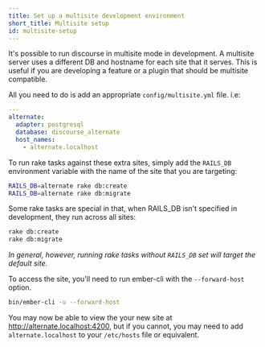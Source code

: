 ```yaml
---
title: Set up a multisite development environment
short_title: Multisite setup
id: multisite-setup
---
```


It's possible to run discourse in multisite mode in development. A multisite server uses a different DB and hostname for each site that it serves. This is useful if you are developing a feature or a plugin that should be multisite compatible.

All you need to do is add an appropriate `config/multisite.yml` file. i.e:

```yaml
---
alternate:
  adapter: postgresql
  database: discourse_alternate
  host_names:
    - alternate.localhost
```

To run rake tasks against these extra sites, simply add the `RAILS_DB` environment variable with the name of the site that you are targeting:

```sh
RAILS_DB=alternate rake db:create
RAILS_DB=alternate rake db:migrate
```

Some rake tasks are special in that, when RAILS_DB isn't specified in development, they run across all sites:

```sh
rake db:create
rake db:migrate
```

_In general, however, running rake tasks without `RAILS_DB` set will target the default site._

To access the site, you'll need to run ember-cli with the `--forward-host` option.

```sh
bin/ember-cli -u --forward-host
```

You may now be able to view the your new site at http://alternate.localhost:4200, but if you cannot, you may need to add `alternate.localhost` to your `/etc/hosts` file or equivalent.
